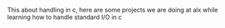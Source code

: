 This about handling in c, here are some projects we are doing at alx while learning how to handle standard I/O in c 
